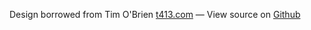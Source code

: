 

Design borrowed from Tim O'Brien [t413.com](http://t413.com/)
&mdash;
View source on [Github](https://github.com/c-benko/website)

